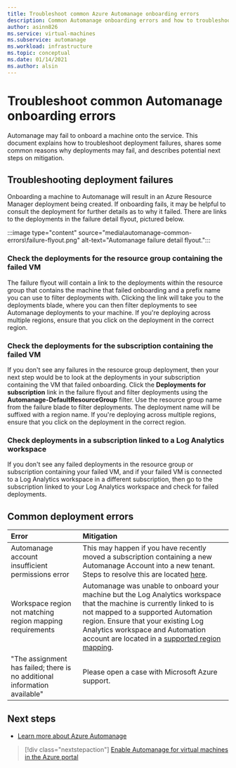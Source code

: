 ```yaml
---
title: Troubleshoot common Azure Automanage onboarding errors
description: Common Automanage onboarding errors and how to troubleshoot them
author: asinn826
ms.service: virtual-machines
ms.subservice: automanage
ms.workload: infrastructure
ms.topic: conceptual
ms.date: 01/14/2021
ms.author: alsin
---
```


# Troubleshoot common Automanage onboarding errors
Automanage may fail to onboard a machine onto the service. This document explains how to troubleshoot deployment failures, shares some common reasons why deployments may fail, and describes potential next steps on mitigation.

## Troubleshooting deployment failures
Onboarding a machine to Automanage will result in an Azure Resource Manager deployment being created. If onboarding fails, it may be helpful to consult the deployment for further details as to why it failed. There are links to the deployments in the failure detail flyout, pictured below.

:::image type="content" source="media\automanage-common-errors\failure-flyout.png" alt-text="Automanage failure detail flyout.":::

### Check the deployments for the resource group containing the failed VM
The failure flyout will contain a link to the deployments within the resource group that contains the machine that failed onboarding and a prefix name you can use to filter deployments with. Clicking the link will take you to the deployments blade, where you can then filter deployments to see Automanage deployments to your machine. If you're deploying across multiple regions, ensure that you click on the deployment in the correct region.

### Check the deployments for the subscription containing the failed VM
If you don't see any failures in the resource group deployment, then your next step would be to look at the deployments in your subscription containing the VM that failed onboarding. Click the **Deployments for subscription** link in the failure flyout and filter deployments using the **Automanage-DefaultResourceGroup** filter. Use the resource group name from the failure blade to filter deployments. The deployment name will be suffixed with a region name. If you're deploying across multiple regions, ensure that you click on the deployment in the correct region.

### Check deployments in a subscription linked to a Log Analytics workspace
If you don't see any failed deployments in the resource group or subscription containing your failed VM, and if your failed VM is connected to a Log Analytics workspace in a different subscription, then go to the subscription linked to your Log Analytics workspace and check for failed deployments.

## Common deployment errors

Error |  Mitigation
:-----|:-------------|
Automanage account insufficient permissions error | This may happen if you have recently moved a subscription containing a new Automanage Account into a new tenant. Steps to resolve this are located [here](./repair-automanage-account.md).
Workspace region not matching region mapping requirements | Automanage was unable to onboard your machine but the Log Analytics workspace that the machine is currently linked to is not mapped to a supported Automation region. Ensure that your existing Log Analytics workspace and Automation account are located in a [supported region mapping](https://docs.microsoft.com/azure/automation/how-to/region-mappings).
"The assignment has failed; there is no additional information available" | Please open a case with Microsoft Azure support.

## Next steps

* [Learn more about Azure Automanage](./automanage-virtual-machines.md)

> [!div class="nextstepaction"]
> [Enable Automanage for virtual machines in the Azure portal](quick-create-virtual-machines-portal.md)


